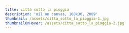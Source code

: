 ```yaml
---
title: città sotto la pioggia
description: 'oil on canvas, 100x30, 2009'
thumbnail: /assets/citta_sotto_la_pioggia-1.jpg
thumbnailOnHover: /assets/citta_sotto_la_pioggia-2.jpg
---
```


